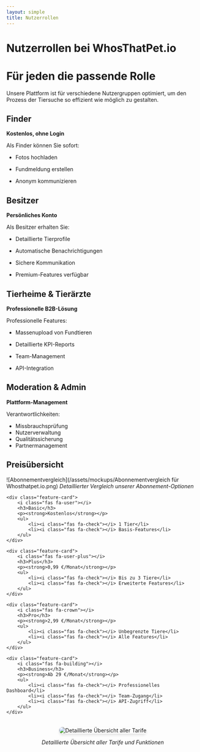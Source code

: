 ```yaml
---
layout: simple
title: Nutzerrollen
---
```


# Nutzerrollen bei WhosThatPet.io

<div class="hero">
    <h1>Für jeden die passende Rolle</h1>
    <p>Unsere Plattform ist für verschiedene Nutzergruppen optimiert, um den Prozess der Tiersuche so effizient wie möglich zu gestalten.</p>
</div>

<div class="feature-grid">
    <div class="feature-card">
        <i class="fas fa-search"></i>
        <h2>Finder</h2>
        <p><strong>Kostenlos, ohne Login</strong></p>

Als Finder können Sie sofort:
- <i class="fas fa-camera"></i> Fotos hochladen
- <i class="fas fa-bell"></i> Fundmeldung erstellen
- <i class="fas fa-shield-alt"></i> Anonym kommunizieren
    </div>

    <div class="feature-card">
        <i class="fas fa-home"></i>
        <h2>Besitzer</h2>
        <p><strong>Persönliches Konto</strong></p>

Als Besitzer erhalten Sie:
- <i class="fas fa-id-card"></i> Detaillierte Tierprofile
- <i class="fas fa-bell"></i> Automatische Benachrichtigungen
- <i class="fas fa-comments"></i> Sichere Kommunikation
- <i class="fas fa-star"></i> Premium-Features verfügbar
    </div>

    <div class="feature-card">
        <i class="fas fa-hospital"></i>
        <h2>Tierheime & Tierärzte</h2>
        <p><strong>Professionelle B2B-Lösung</strong></p>

Professionelle Features:
- <i class="fas fa-upload"></i> Massenupload von Fundtieren
- <i class="fas fa-chart-bar"></i> Detaillierte KPI-Reports
- <i class="fas fa-users"></i> Team-Management
- <i class="fas fa-tools"></i> API-Integration
    </div>

    <div class="feature-card">
        <i class="fas fa-user-shield"></i>
        <h2>Moderation & Admin</h2>
        <p><strong>Plattform-Management</strong></p>

Verantwortlichkeiten:
- <i class="fas fa-shield-alt"></i> Missbrauchsprüfung
- <i class="fas fa-user-lock"></i> Nutzerverwaltung
- <i class="fas fa-check-circle"></i> Qualitätssicherung
- <i class="fas fa-handshake"></i> Partnermanagement
    </div>
</div>

## Preisübersicht

<div class="feature-grid">

![Abonnementvergleich](/assets/mockups/Abonnementvergleich für Whosthatpet.io.png)
*Detaillierter Vergleich unserer Abonnement-Optionen*

    <div class="feature-card">
        <i class="fas fa-user"></i>
        <h3>Basic</h3>
        <p><strong>Kostenlos</strong></p>
        <ul>
            <li><i class="fas fa-check"></i> 1 Tier</li>
            <li><i class="fas fa-check"></i> Basis-Features</li>
        </ul>
    </div>
    
    <div class="feature-card">
        <i class="fas fa-user-plus"></i>
        <h3>Plus</h3>
        <p><strong>0,99 €/Monat</strong></p>
        <ul>
            <li><i class="fas fa-check"></i> Bis zu 3 Tiere</li>
            <li><i class="fas fa-check"></i> Erweiterte Features</li>
        </ul>
    </div>
    
    <div class="feature-card">
        <i class="fas fa-crown"></i>
        <h3>Pro</h3>
        <p><strong>2,99 €/Monat</strong></p>
        <ul>
            <li><i class="fas fa-check"></i> Unbegrenzte Tiere</li>
            <li><i class="fas fa-check"></i> Alle Features</li>
        </ul>
    </div>
    
    <div class="feature-card">
        <i class="fas fa-building"></i>
        <h3>Business</h3>
        <p><strong>Ab 29 €/Monat</strong></p>
        <ul>
            <li><i class="fas fa-check"></i> Professionelles Dashboard</li>
            <li><i class="fas fa-check"></i> Team-Zugang</li>
            <li><i class="fas fa-check"></i> API-Zugriff</li>
        </ul>
    </div>
</div>

<div style="text-align: center; margin: 2rem 0;">
    <img src="assets/mockups/Abonnementvergleich für Whosthatpet.io.png" alt="Detaillierte Übersicht aller Tarife" style="max-width: 100%; height: auto; border-radius: 0.5rem; box-shadow: 0 4px 6px rgba(0,0,0,0.1);">
    <p><em>Detaillierte Übersicht aller Tarife und Funktionen</em></p>
</div>
